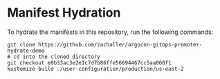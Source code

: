 # Manifest Hydration

To hydrate the manifests in this repository, run the following commands:

```shell
git clone https://github.com/zachaller/argocon-gitops-promoter-hydrate-demo
# cd into the cloned directory
git checkout e0b33ac3e2e1c7d7b86ffe56694467cc5aa060f1
kustomize build ./user-configuration/production/us-east-2
```
